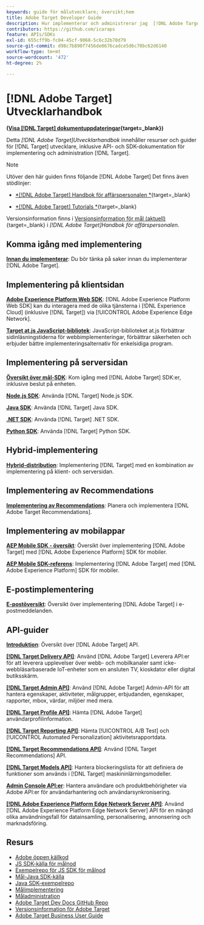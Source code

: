 ```yaml
---
keywords: guide för målutvecklare; översikt;hem
title: Adobe Target Developer Guide
description: Hur implementerar och administrerar jag  [!DNL Adobe Target]  och arbetar med dess API:er och SDK:er?
contributors: https://github.com/icaraps
feature: APIs/SDKs
exl-id: 655cff9b-fc04-45cf-9068-5c6c32b70d79
source-git-commit: d98c7b890f7456de0676cadce5d6c70bc62d6140
workflow-type: tm+mt
source-wordcount: '472'
ht-degree: 2%

---
```


# [!DNL Adobe Target] Utvecklarhandbok

**([Visa [!DNL Target] dokumentuppdateringar](https://experienceleague.adobe.com/docs/target/using/release-notes/doc-change.html){target=_blank})**

Detta *[!DNL Adobe Target]Utvecklarhandbok* innehåller resurser och guider för [!DNL Target] utvecklare, inklusive API- och SDK-dokumentation för implementering och administration [!DNL Target].

>[!NOTE]
>
>Utöver den här guiden finns följande [!DNL Adobe Target] Det finns även stödlinjer:
>
>* [*[!DNL Adobe Target] Handbok för affärspersonalen *](https://experienceleague.adobe.com/docs/target/using/target-home.html){target=_blank}
>
>* [*[!DNL Adobe Target] Tutorials *](https://experienceleague.adobe.com/docs/target-learn/tutorials/overview.html){target=_blank}
>
>Versionsinformation finns i [Versionsinformation för mål (aktuell)](https://experienceleague.adobe.com/docs/target/using/release-notes/release-notes.html){target=_blank} i *[!DNL Adobe Target]Handbok för affärspersonalen*.

## Komma igång med implementering

**[Innan du implementerar](/help/dev/before-implement/considerations-before-you-implement-target.md)**: Du bör tänka på saker innan du implementerar [!DNL Adobe Target].

## Implementering på klientsidan

[**Adobe Experience Platform Web SDK**](/help/dev/implement/client-side/aep-web-sdk.md): [!DNL Adobe Experience Platform Web SDK] kan du interagera med de olika tjänsterna i [!DNL Experience Cloud] (inklusive [!DNL Target]) via [!UICONTROL Adobe Experience Edge Network].

[**Target at.js JavaScript-bibliotek**](/help/dev/implement/client-side/overview.md): JavaScript-biblioteket at.js förbättrar sidinläsningstiderna för webbimplementeringar, förbättrar säkerheten och erbjuder bättre implementeringsalternativ för enkelsidiga program.

## Implementering på serversidan

[**Översikt över mål-SDK**](implement/server-side/server-side-overview.md): Kom igång med [!DNL Adobe Target] SDK:er, inklusive beslut på enheten.

[**Node.js SDK**](implement/server-side/node-js/overview.md): Använda [!DNL Target] Node.js SDK.

[**Java SDK**](implement/server-side/java/overview.md): Använda [!DNL Target] Java SDK.

[**.NET SDK**](implement/server-side/net/overview.md): Använda [!DNL Target] .NET SDK.

[**Python SDK**](implement/server-side/python/overview.md): Använda [!DNL Target] Python SDK.

## Hybrid-implementering

[**Hybrid-distribution**](implement/hybrid/hybrid-overview.md): Implementering [!DNL Target] med en kombination av implementering på klient- och serversidan.

## Implementering av Recommendations

[**Implementering av Recommendations**](implement/recommendations/recommendations.md): Planera och implementera [!DNL Adobe Target Recommendations].

## Implementering av mobilappar

[**AEP Mobile SDK - översikt**](implement/mobile/overview.md): Översikt över implementering [!DNL Adobe Target] med [!DNL Adobe Experience Platform] SDK för mobiler.

[**AEP Mobile SDK-referens**](https://developer.adobe.com/client-sdks/documentation/): Implementering [!DNL Adobe Target] med [!DNL Adobe Experience Platform] SDK för mobiler.

## E-postimplementering

[**E-postöversikt**](implement/email/overview.md): Översikt över implementering [!DNL Adobe Target] i e-postmeddelanden.

## API-guider

[**Introduktion**](before-administer/target-api-overview.md): Översikt över [!DNL Adobe Target] API.

[**[!DNL Target Delivery API]**](/help/dev/implement/delivery-api/overview.md): Använd [!DNL Adobe Target] Leverera API:er för att leverera upplevelser över webb- och mobilkanaler samt icke-webbläsarbaserade IoT-enheter som en ansluten TV, kioskdator eller digital butiksskärm.

[**[!DNL Target Admin API]**](administer/admin-api/admin-api-overview-new.md): Använd [!DNL Adobe Target] Admin-API för att hantera egenskaper, aktiviteter, målgrupper, erbjudanden, egenskaper, rapporter, mbox, värdar, miljöer med mera.

[**[!DNL Target Profile API]**](https://developers.adobetarget.com/api/#profiles): Hämta [!DNL Adobe Target] användarprofilinformation.

[**[!DNL Target Reporting API]**](https://developer.adobe.com/target/administer/admin-api/#tag/Reports): Hämta [!UICONTROL A/B Test] och [!UICONTROL Automated Personalization] aktivitetsrapportdata.

[**[!DNL Target Recommendations API]**](https://developer.adobe.com/target/administer/recommendations-api/): Använd [!DNL Target Recommendations] API.

[**[!DNL Target Models API]**](administer/models-api/models-api-overview.md): Hantera blockeringslista för att definiera de funktioner som används i [!DNL Target] maskininlärningsmodeller.

[**Admin Console API:er**](https://developer.adobe.com/umapi/): Hantera användare och produktbehörigheter via Adobe API:er för användarhantering och användarsynkronisering.

[**[!DNL Adobe Experience Platform Edge Network Server API]**](https://experienceleague.adobe.com/docs/experience-platform/edge-network-server-api/overview.html): Använd [!DNL Adobe Experience Platform Edge Network Server] API för en mängd olika användningsfall för datainsamling, personalisering, annonsering och marknadsföring.

## Resurs

* [Adobe öppen källkod](https://github.com/adobe)
* [JS SDK-källa för målnod](https://github.com/adobe/target-nodejs-sdk)
* [Exempelrepo för JS SDK för målnod](https://github.com/adobe/target-nodejs-sdk-samples)
* [Mål-Java SDK-källa](https://github.com/adobe/target-java-sdk)
* [Java SDK-exempelrepo](https://github.com/adobe/target-java-sdk-samples)
* [Målimplementering](./before-implement/prepare-to-implement-target.md)
* [Måladministration](./before-administer/target-api-overview.md)
* [Adobe Target Dev Docs GitHub Repo](https://github.com/AdobeDocs/target-developers)
* [Versionsinformation för Adobe Target](https://experienceleague.adobe.com/docs/target/using/release-notes/release-notes.html)
* [Adobe Target Business User Guide](https://experienceleague.adobe.com/docs/target/using/target-home.html)

